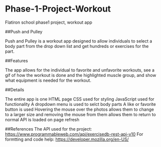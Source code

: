 # Phase-1-Project-Workout
Flatiron school phase1 project, workout app

##Push and Pulley

Push and Pulley is a workout app designed to allow individuals to select a body part from the drop down list and get hundreds or exercises for the part.

##Features 

The app allows for the individual to favorite and unfavorite workouts, see a gif of how the workout is done and the highlighted muscle group, and show what equipment is needed for the workout.

##Details

The entire app is one HTML page
CSS used for styling
JavaScript used for functionality 
A dropdown menu is used to selct body parts
A like or favorite button is used
Hovering the mouse over the photos allows them to change to a larger size and removing the mouse from them allows them to return to normal
API is loaded on page refresh


##References 
The API used for the project: https://www.programmableweb.com/api/exercisedb-rest-api-v10
For formtting and code help: https://developer.mozilla.org/en-US/
